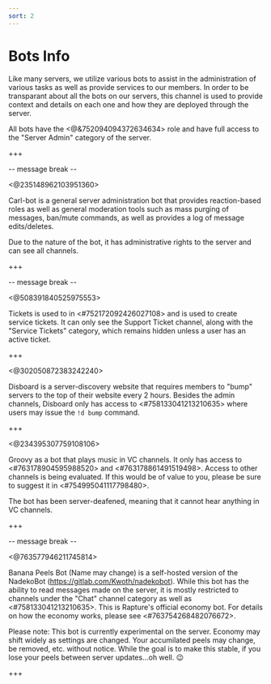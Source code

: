 ```yaml
---
sort: 2
---
```


# Bots Info

Like many servers, we utilize various bots to assist in the administration of various tasks as well as provide services to our members.  In order to be transparant about all the bots on our servers, this channel is used to provide context and details on each one and how they are deployed through the server.

All bots have the <@&752094094372634634> role and have full access to the "Server Admin" category of the server.

+++

-- message break --

<@235148962103951360>

Carl-bot is a general server administration bot that provides reaction-based roles as well as general moderation tools such as mass purging of messages, ban/mute commands, as well as provides a log of message edits/deletes.

Due to the nature of the bot, it has administrative rights to the server and can see all channels.

+++

-- message break --

<@508391840525975553>

Tickets is used to in <#752172092426027108> and is used to create service tickets.  It can only see the Support Ticket channel, along with the "Service Tickets" category, which remains hidden unless a user has an active ticket.

+++

<@302050872383242240>

Disboard is a server-discovery website that requires members to "bump" servers to the top of their website every 2 hours.  Besides the admin channels, Disboard only has access to <#758133041213210635> where users may issue the `!d bump` command.

+++

<@234395307759108106>

Groovy as a bot that plays music in VC channels. It only has access to <#763178904595988520> and <#763178861491519498>. Access to other channels is being evaluated. If this would be of value to you, please be sure to suggest it in <#754995041117798480>.

The bot has been server-deafened, meaning that it cannot hear anything in VC channels.

+++

-- message break --

<@763577946211745814>

Banana Peels Bot (Name may change) is a self-hosted version of the NadekoBot (<https://gitlab.com/Kwoth/nadekobot>).  While this bot has the ability to read messages made on the server, it is mostly restricted to channels under the "Chat" channel category as well as <#758133041213210635>.  This is Rapture's official economy bot.  For details on how the economy works, please see <#763754268482076672>.

Please note: This bot is currently experimental on the server.  Economy may shift widely as settings are changed.  Your accumilated peels may change, be removed, etc. without notice.  While the goal is to make this stable, if you lose your peels between server updates...oh well.  :wink:

+++
